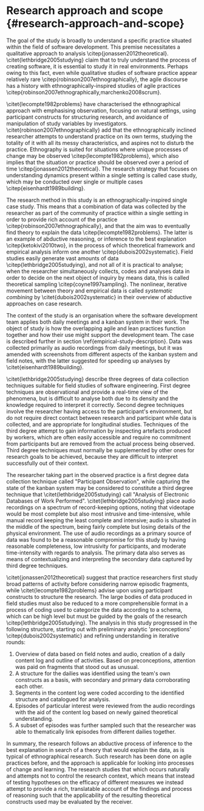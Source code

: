 
# Research approach and scope {#research-approach-and-scope}

The goal of the study is broadly to understand a specific practice situated within the field of software development. This premise necessitates a qualitative approach to analysis \citep{jonassen2012theoretical}. \citet{lethbridge2005studying} claim that to truly understand the process of creating software, it is essential to study it in real environments. Perhaps owing to this fact, even while qualitative studies of software practice appear relatively rare \citep{robinson2007ethnographically}, the agile discourse has a history with ethnographically-inspired studies of agile practices \citep{robinson2007ethnographically,marchenko2008scrum}.

\citet{lecompte1982problems} have characterised the ethnographical approach with emphasising observation, focusing on natural settings, using participant constructs for structuring research, and avoidance of manipulation of study variables by investigators. \citet{robinson2007ethnographically} add that the ethnographically inclined researcher attempts to understand practice on its own terms, studying the totality of it with all its messy characteristics, and aspires not to disturb the practice. Ethnography is suited for situations where unique processes of change may be observed \citep{lecompte1982problems}, which also implies that the situation or practice should be observed over a period of time \citep{jonassen2012theoretical}. The research strategy that focuses on understanding dynamics present within a single setting is called case study, which may be conducted over single or multiple cases \citep{eisenhardt1989building}.

The research method in this study is an ethnographically-inspired single case study. This means that a combination of data was collected by the researcher as part of the community of practice within a single setting in order to provide rich account of the practice \citep{robinson2007ethnographically}, and that the aim was to eventually find theory to explain the data \citep{lecompte1982problems}. The latter is an example of abductive reasoning, or inference to the best explanation \citep{ketokivi2010two}, in the process of which theoretical framework and empirical analysis inform one another \citep{dubois2002systematic}. Field studies easily generate vast amounts of data \citep{lethbridge2005studying}, and not all of it is practical to analyse; when the researcher simultaneously collects, codes and analyses data in order to decide on the next object of inquiry by means data, this is called theoretical sampling \citep{coyne1997sampling}. The nonlinear, iterative movement between theory and empirical data is called *systematic combining* by \citet{dubois2002systematic} in their overview of abductive approaches on case research.

The context of the study is an organisation where the software development team applies both daily meetings and a kanban system in their work. The object of study is how the overlapping agile and lean practices function together and how their use might support the development team. The case is described further in section \ref{empirical-study-description}. Data was collected primarily as audio recordings from daily meetings, but it was amended with screenshots from different aspects of the kanban system and field notes, with the latter suggested for speeding up analyses by \citet{eisenhardt1989building}.

\citet{lethbridge2005studying} describe three degrees of data collection techniques suitable for field studies of software engineering. First degree techniques are observational and provide a real-time view of the phenomena, but is difficult to analyse both due to its density and the knowledge required to interpret it correctly. Second degree techniques involve the researcher having access to the participant's environment, but do not require direct contact between research and participant while data is collected, and are appropriate for longitudinal studies. Techniques of the third degree attempt to gain information by inspecting artefacts produced by workers, which are often easily accessible and require no commitment from participants but are removed from the actual process being observed. Third degree techniques must normally be supplemented by other ones for research goals to be achieved, because they are difficult to interpret successfully out of their context.

The researcher taking part in the observed practice is a first degree data collection technique called "Participant Observation", while capturing the state of the kanban system may be considered to constitute a third degree technique that \citet{lethbridge2005studying} call "Analysis of Electronic Databases of Work Performed". \citet{lethbridge2005studying} place audio recordings on a spectrum of record-keeping options, noting that videotape would be most complete but also most intrusive and time-intensive, while manual record keeping the least complete and intensive; audio is situated in the middle of the spectrum, being fairly complete but losing details of the physical environment. The use of audio recordings as a primary source of data was found to be a reasonable compromise for this study by having reasonable completeness, low intrusivity for participants, and moderate time-intensity with regards to analysis. The primary data also serves as means of contextualizing and interpreting the secondary data captured by third degree techniques.

\citet{jonassen2012theoretical} suggest that practice researchers first study broad patterns of activity before considering narrow episodic fragments, while \citet{lecompte1982problems} advise upon using participant constructs to structure the research. The large bodies of data produced in field studies must also be reduced to a more comprehensible format in a process of coding used to categorize the data according to a schema, which can be high level but must be guided by the goals of the research \citep{lethbridge2005studying}. The analysis in this study progressed in the following structure, starting out with preliminary analytic 'preconceptions' \citep{dubois2002systematic} and refining understanding in iterative rounds:

1. Overview of data based on field notes and audio, creation of a daily content log and outline of activities. Based on preconceptions, attention was paid on fragments that stood out as unusual.
2. A structure for the dailies was identified using the team's own constructs as a basis, with secondary and primary data corroborating each other.
3. Segments in the content log were coded according to the identified structure and catalogued for analysis.
4. Episodes of particular interest were reviewed from the audio recordings with the aid of the content log based on newly gained theoretical understanding.
5. A subset of episodes was further sampled such that the researcher was able to thematically link episodes from different dailies together.

In summary, the research follows an abductive process of inference to the best explanation in search of a theory that would explain the data, as is typical of ethnographical research. Such research has been done on agile practices before, and the approach is applicable for looking into processes of change and learning. The research studies that which occurs naturally and attempts not to control the research context, which means that instead of testing hypotheses on the efficacy of different measures we instead attempt to provide a rich, translatable account of the findings and process of reasoning such that the applicability of the resulting theoretical constructs used may be evaluated by the receiver.
